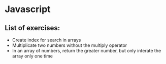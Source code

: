 # Javascript
## List of exercises:
* Create index for search in arrays
* Multiplicate two numbers without the multiply operator
* In an array of numbers, return the greater number, but only interate the array only one time